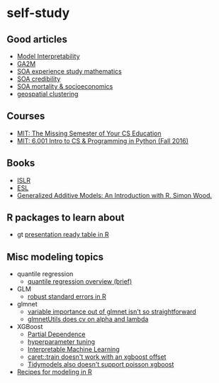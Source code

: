 # self-study

## Good articles
* [Model Interpretability](https://www.nature.com/articles/s42256-019-0048-x)
* [GA2M](https://blog.fiddler.ai/2019/06/a-gentle-introduction-to-ga2ms-a-white-box-model/)
* [SOA experience study mathematics](https://www.soa.org/globalassets/assets/files/research/experience-study-calculations.pdf)
* [SOA credibility](https://www.soa.org/globalassets/assets/files/resources/tables-calcs-tools/credibility-methods-life-health-pensions.pdf)
* [SOA mortality & socioeconomics](https://www.soa.org/globalassets/assets/files/resources/research-report/2020/mort-socioeconomic-cat-report.pdf)
* [geospatial clustering](https://cran.r-project.org/web/packages/ClustGeo/vignettes/intro_ClustGeo.html)

## Courses
  * [MIT: The Missing Semester of Your CS Education](https://missing.csail.mit.edu/)
  * [MIT: 6.001 Intro to CS & Programming in Python (Fall 2016)](https://ocw.mit.edu/courses/electrical-engineering-and-computer-science/6-0001-introduction-to-computer-science-and-programming-in-python-fall-2016/)

## Books
  * [ISLR](http://faculty.marshall.usc.edu/gareth-james/ISL/)
  * [ESL](https://web.stanford.edu/~hastie/ElemStatLearn/)
  * [Generalized Additive Models: An Introduction with R. Simon Wood.](https://reseau-mexico.fr/sites/reseau-mexico.fr/files/igam.pdf)

## R packages to learn about
  * gt
    [presentation ready table in R](https://gt.rstudio.com/)

## Misc modeling topics
  * quantile regression
    * [quantile regression overview (brief)](https://data.library.virginia.edu/getting-started-with-quantile-regression/)
  * GLM
    * [robust standard errors in R](https://data.princeton.edu/wws509/r/robust)
  * glmnet
    * [variable importance out of glmnet isn't so straightforward](https://think-lab.github.io/d/205/#3)
    * [glmnetUtils does cv on alpha and lambda](https://cran.r-project.org/web/packages/glmnetUtils/vignettes/intro.html)
  * XGBoost
    * [Partial Dependence](https://bgreenwell.github.io/pdp/articles/pdp-example-xgboost.html)
    * [hyperparameter tuning](https://www.hackerearth.com/blog/developers/beginners-tutorial-on-xgboost-parameter-tuning-r/)
    * [Interpretable Machine Learning](https://cran.r-project.org/web/packages/iml/vignettes/intro.html)
    * [caret::train doesn't work with an xgboost offset](https://github.com/topepo/caret/issues/861)
    * [Tidymodels also doesn't support poisson xgboost](https://stackoverflow.com/questions/62992162/configuring-xgboost-poisson-regression-with-offset-in-parsnip)
 * [Recipes for modeling in R](https://www.tmwr.org/recipes.html)
  
